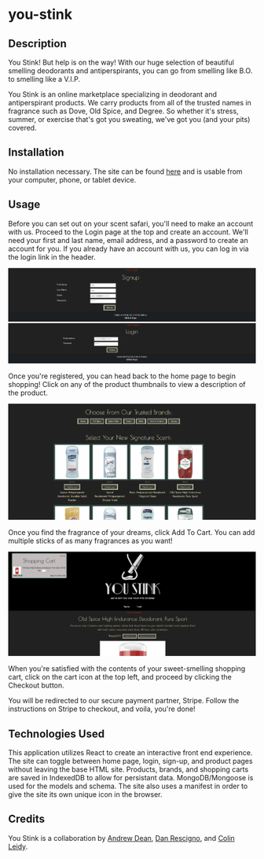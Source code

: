 # you-stink

## Description

You Stink! But help is on the way! With our huge selection of beautiful smelling deodorants and antiperspirants, you can go from smelling like B.O. to smelling like a V.I.P.

You Stink is an online marketplace specializing in deodorant and antiperspirant products. We carry products from all of the trusted names in fragrance such as Dove, Old Spice, and Degree. So whether it's stress, summer, or exercise that's got you sweating, we've got you (and your pits) covered.

## Installation

No installation necessary. The site can be found [here](https://agile-forest-79656.herokuapp.com/
) and is usable from your computer, phone, or tablet device.

## Usage

Before you can set out on your scent safari, you'll need to make an account with us. Proceed to the Login page at the top and create an account. We'll need your first and last name, email address, and a password to create an account for you. If you already have an account with us, you can log in via the login link in the header.

![screenshop of sign-up screen](./client/src/assets/project-screenshot-3.png)
![screenshop of login screen](./client/src/assets/project-screenshot-4.png)

Once you're registered, you can head back to the home page to begin shopping! Click on any of the product thumbnails to view a description of the product. 

![screenshop of store](./client/src/assets/project-screenshot-1.png)

Once you find the fragrance of your dreams, click Add To Cart. You can add multiple sticks of as many fragrances as you want!

![screenshop of cart](./client/src/assets/project-screenshot-2.png)

When you're satisfied with the contents of your sweet-smelling shopping cart, click on the cart icon at the top left, and proceed by clicking the Checkout button.

You will be redirected to our secure payment partner, Stripe. Follow the instructions on Stripe to checkout, and voila, you're done!

## Technologies Used

This application utilizes React to create an interactive front end experience. The site can toggle between home page, login, sign-up, and product pages without leaving the base HTML site. Products, brands, and shopping carts are saved in IndexedDB to allow for persistant data. MongoDB/Mongoose is used for the models and schema. The site also uses a manifest in order to give the site its own unique icon in the browser.

## Credits

You Stink is a collaboration by [Andrew Dean](https://github.com/0Adean0), [Dan Rescigno](dannydelts94), and [Colin Leidy](CollyLee).